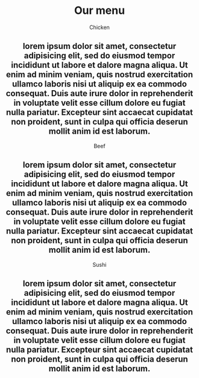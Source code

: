 <!DOCTYPE html>
<html>
<head>
	<meta charset="utf-8">
	<meta name="viewport" content="width=device-width, initial-scale=1">
	<link rel="stylesheet" href="css/style.css">
	<title>Exercise 2</title>
</head>
<body>

<header>
<h1> Our menu </h1>
<div class="row">
	<div class="col-lg-4 col-md-6 col-xm-12">
		<p id="color1">Chicken</p>
		<h2>lorem ipsum dolor sit amet, consectetur adipisicing elit, sed do eiusmod tempor incididunt ut labore et dalore magna aliqua. Ut enim ad minim veniam, quis nostrud exercitation ullamco laboris nisi ut aliquip ex ea commodo consequat. Duis aute irure dolor in reprehenderit in voluptate velit esse cillum dolore eu fugiat nulla pariatur. Excepteur sint accaecat cupidatat non proident, sunt in culpa qui officia deserun mollit anim id est laborum.  </h2>
	</div>	
	<div class="col-lg-4 col-md-6 col-xm-12">
		<p id="color2">Beef</p>
		<h2>lorem ipsum dolor sit amet, consectetur adipisicing elit, sed do eiusmod tempor incididunt ut labore et dalore magna aliqua. Ut enim ad minim veniam, quis nostrud exercitation ullamco laboris nisi ut aliquip ex ea commodo consequat. Duis aute irure dolor in reprehenderit in voluptate velit esse cillum dolore eu fugiat nulla pariatur. Excepteur sint accaecat cupidatat non proident, sunt in culpa qui officia deserun mollit anim id est laborum.</h2>
	</div>	
	<div class="col-lg-4 col-md-12 col-xm-12">
		<p id="color3">Sushi</p>
		<h2>lorem ipsum dolor sit amet, consectetur adipisicing elit, sed do eiusmod tempor incididunt ut labore et dalore magna aliqua. Ut enim ad minim veniam, quis nostrud exercitation ullamco laboris nisi ut aliquip ex ea commodo consequat. Duis aute irure dolor in reprehenderit in voluptate velit esse cillum dolore eu fugiat nulla pariatur. Excepteur sint accaecat cupidatat non proident, sunt in culpa qui officia deserun mollit anim id est laborum. </h2>
	</div>	

</div>

</header>
